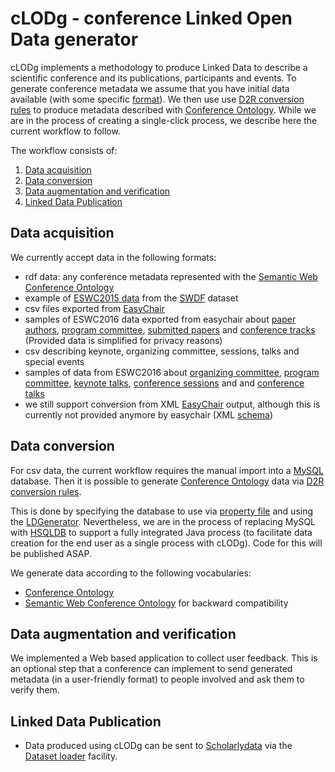 # cLODg - conference Linked Open Data generator

cLODg implements a methodology to produce Linked Data to describe a scientific conference and its publications, participants and events.
To generate conference metadata we assume that you have initial data available (with some specific [format](#data-acquisition)). We then use use [D2R conversion rules](#data-conversion) to produce metadata described with [Conference Ontology](http://w3id.org/scholarlydata/ontology/conference-ontology.owl). While we are in the process of creating a single-click process, we describe here the current workflow to follow. 

The workflow consists of:

1. [Data acquisition](#data-acquisition)
2. [Data conversion](#data-conversion)
3. [Data augmentation and verification](#data-augmentation-and-verification)
4. [Linked Data Publication](#linked-data-publication)



## Data acquisition
We currently accept data in the following formats:
- rdf data: any conference metadata represented with the [Semantic Web Conference Ontology](http://data.semanticweb.org/ns/swc/swc_2009-05-09.html#ConferenceEvent)
 - example of [ESWC2015 data](./resources/swdf_samples/SWDF_eswc2015.rdf) from the [SWDF](http://data.semanticweb.org/) dataset
- csv files exported from [EasyChair](https://www.easychair.org) 
 - samples of ESWC2016 data exported from easychair about [paper authors](./resources/csv_samples/author_sample.csv), [program committee](./resources/csv_samples/committee_sample.csv), [submitted papers](./resources/csv_samples/submission_sample.csv) and [conference tracks](./resources/csv_samples/track_sample.csv) (Provided data is simplified for privacy reasons)
- csv describing keynote, organizing committee, sessions, talks and special events
 - samples of data from ESWC2016 about [organizing committee](./resources/csv_samples/organising_sample.csv), [program committee](./resources/csv_samples/committee_sample.csv), [keynote talks](./resources/csv_samples/keynote_sample.csv), [conference sessions](./resources/csv_samples/session_sample.csv) and and [conference talks](./resources/csv_samples/talk_sample.csv)
- we still support conversion from XML [EasyChair](https://www.easychair.org) output, although this is currently not provided anymore by easychair (XML [schema](./resources/conference_dump.xml))

## Data conversion
For csv data, the current workflow requires the manual import into a [MySQL](https://www.mysql.com) database.
Then it is possible to generate [Conference Ontology](http://w3id.org/scholarlydata/ontology/conference-ontology.owl) data via [D2R](http://d2rq.org/d2r-server) [conversion rules](https://github.com/AnLiGentile/cLODg/blob/clodg2/src/main/resources/templates/easychair/d2rq_mapping_pd.ftl).

This is done by specifying the database to use via [property file](https://github.com/AnLiGentile/cLODg/blob/clodg2/eswc2016_example.properties) and using the [LDGenerator](https://github.com/AnLiGentile/cLODg/blob/clodg2/src/main/java/org/scholarlydata/clodg/LDGenerator.java).
Nevertheless, we are in the process of replacing MySQL with [HSQLDB](http://hsqldb.org/) to support a fully integrated Java process (to facilitate data creation for the end user as a single process with cLODg). Code for this will be published ASAP.

We generate data according to the following vocabularies:
- [Conference Ontology](http://w3id.org/scholarlydata/ontology/conference-ontology.owl)
- [Semantic Web Conference Ontology](http://data.semanticweb.org/ns/swc/swc_2009-05-09.html#ConferenceEvent) for backward compatibility


## Data augmentation and verification

We implemented a Web based application to collect user feedback. This is an optional step that a conference can implement to send generated metadata (in a user-friendly format) to people involved and ask them to verify them.

## Linked Data Publication

- Data produced using cLODg can be sent to [Scholarlydata](http://w3id.org/scholarlydata) via the [Dataset loader](http://w3id.org/scholarlydata) facility.

